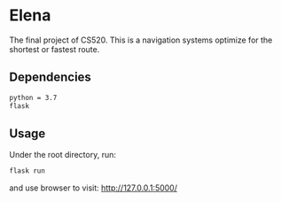 # Elena
The final project of CS520. This is a navigation systems optimize for the shortest or fastest route.

## Dependencies
```bash
python = 3.7
flask
```

## Usage
Under the root directory, run:
```bash
flask run
```

and use browser to visit: http://127.0.0.1:5000/
